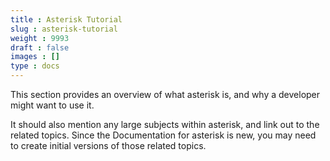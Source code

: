 ```yaml
---
title : Asterisk Tutorial
slug : asterisk-tutorial
weight : 9993
draft : false
images : []
type : docs
---
```


This section provides an overview of what asterisk is, and why a developer might want to use it.

It should also mention any large subjects within asterisk, and link out to the related topics.  Since the Documentation for asterisk is new, you may need to create initial versions of those related topics.

